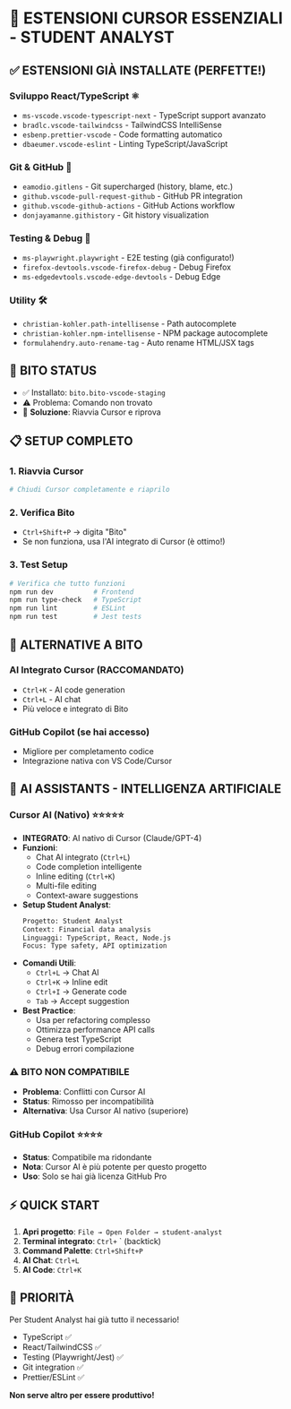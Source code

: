 # 🚀 ESTENSIONI CURSOR ESSENZIALI - STUDENT ANALYST

## ✅ ESTENSIONI GIÀ INSTALLATE (PERFETTE!)

### **Sviluppo React/TypeScript** ⚛️

- `ms-vscode.vscode-typescript-next` - TypeScript support avanzato
- `bradlc.vscode-tailwindcss` - TailwindCSS IntelliSense
- `esbenp.prettier-vscode` - Code formatting automatico
- `dbaeumer.vscode-eslint` - Linting TypeScript/JavaScript

### **Git & GitHub** 🔧

- `eamodio.gitlens` - Git supercharged (history, blame, etc.)
- `github.vscode-pull-request-github` - GitHub PR integration
- `github.vscode-github-actions` - GitHub Actions workflow
- `donjayamanne.githistory` - Git history visualization

### **Testing & Debug** 🧪

- `ms-playwright.playwright` - E2E testing (già configurato!)
- `firefox-devtools.vscode-firefox-debug` - Debug Firefox
- `ms-edgedevtools.vscode-edge-devtools` - Debug Edge

### **Utility** 🛠️

- `christian-kohler.path-intellisense` - Path autocomplete
- `christian-kohler.npm-intellisense` - NPM package autocomplete
- `formulahendry.auto-rename-tag` - Auto rename HTML/JSX tags

## 🔄 BITO STATUS

- ✅ Installato: `bito.bito-vscode-staging`
- ⚠️ Problema: Comando non trovato
- 🔧 **Soluzione**: Riavvia Cursor e riprova

## 📋 SETUP COMPLETO

### 1. **Riavvia Cursor**

```bash
# Chiudi Cursor completamente e riaprilo
```

### 2. **Verifica Bito**

- `Ctrl+Shift+P` → digita "Bito"
- Se non funziona, usa l'AI integrato di Cursor (è ottimo!)

### 3. **Test Setup**

```bash
# Verifica che tutto funzioni
npm run dev          # Frontend
npm run type-check   # TypeScript
npm run lint         # ESLint
npm run test         # Jest tests
```

## 🎯 ALTERNATIVE A BITO

### **AI Integrato Cursor** (RACCOMANDATO)

- `Ctrl+K` - AI code generation
- `Ctrl+L` - AI chat
- Più veloce e integrato di Bito

### **GitHub Copilot** (se hai accesso)

- Migliore per completamento codice
- Integrazione nativa con VS Code/Cursor

## 🤖 AI ASSISTANTS - INTELLIGENZA ARTIFICIALE

### **Cursor AI (Nativo)** ⭐⭐⭐⭐⭐

- **INTEGRATO**: AI nativo di Cursor (Claude/GPT-4)
- **Funzioni**:
  - Chat AI integrato (`Ctrl+L`)
  - Code completion intelligente
  - Inline editing (`Ctrl+K`)
  - Multi-file editing
  - Context-aware suggestions
- **Setup Student Analyst**:
  ```bash
  Progetto: Student Analyst
  Context: Financial data analysis
  Linguaggi: TypeScript, React, Node.js
  Focus: Type safety, API optimization
  ```
- **Comandi Utili**:
  - `Ctrl+L` → Chat AI
  - `Ctrl+K` → Inline edit
  - `Ctrl+I` → Generate code
  - `Tab` → Accept suggestion
- **Best Practice**:
  - Usa per refactoring complesso
  - Ottimizza performance API calls
  - Genera test TypeScript
  - Debug errori compilazione

### **⚠️ BITO NON COMPATIBILE**

- **Problema**: Conflitti con Cursor AI
- **Status**: Rimosso per incompatibilità
- **Alternativa**: Usa Cursor AI nativo (superiore)

### **GitHub Copilot** ⭐⭐⭐⭐

- **Status**: Compatibile ma ridondante
- **Nota**: Cursor AI è più potente per questo progetto
- **Uso**: Solo se hai già licenza GitHub Pro

## ⚡ QUICK START

1. **Apri progetto**: `File → Open Folder → student-analyst`
2. **Terminal integrato**: `Ctrl+` ` (backtick)
3. **Command Palette**: `Ctrl+Shift+P`
4. **AI Chat**: `Ctrl+L`
5. **AI Code**: `Ctrl+K`

## 🚨 PRIORITÀ

Per Student Analyst hai già tutto il necessario!

- TypeScript ✅
- React/TailwindCSS ✅
- Testing (Playwright/Jest) ✅
- Git integration ✅
- Prettier/ESLint ✅

**Non serve altro per essere produttivo!**
